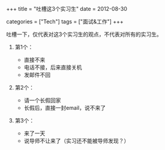 +++
title = "吐槽这3个实习生"
date = 2012-08-30

categories = ["Tech"]
tags = ["面试&工作"]
+++

吐槽一下，仅代表对这3个实习生的观点，不代表对所有的实习生。


1. 第1个：
    - 直接不来
    - 电话不接，后来直接关机
    - 发邮件不回

2. 第2个：
    - 请一个长假回家
    - 长假后，直接一封email，说不来了

3. 第3个：
    - 来了一天
    - 说导师不让来了（实习还不能被导师发现？）


